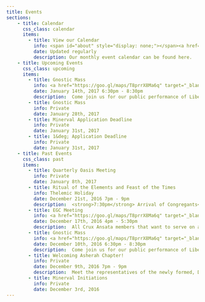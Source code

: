 ```yaml
---
title: Events
sections:
    - title: Calendar
      css_class: calendar
      items:
        - title: View our Calendar
          info: <span id="about" style="display: none;"></span><a href="https://calendar.google.com/calendar/embed?src=cruxansata.oto%40gmail.com&ctz=America/Denver" target="_blank">Google Calendar</a>
          date: Updated regularly
          description: Our monthly event calendar can be found here.
    - title: Upcoming Events
      css_class: upcoming
      items:
        - title: Gnostic Mass
          info: <a href="https://goo.gl/maps/T8prrX8Ma6q" target="_blank">9635 W. Colfax Avenue</a>
          date: January 14th, 2017 6:30pm - 8:30pm
          description:  Come join us for our public performance of Liber XV, The Gnostic Mass.  This ritual is the central rite, both public and private, of the Ordo Templi Orientis.  It is a participatory ritual, meaning that all attendees are expected to take part.  The full script of the ritual can be found <a href="http://lib.oto-usa.org/libri/liber0015.html">here</a>.</p><p>We will begin at 7:00, so we ask that everyone arrives between 6:30 and 6:45 in order to be included in the headcount.</p>A quick reminder: we ask that nobody bring food, drinks, or vape-pens into the temple-space nor into the waiting room.
        - title: Gnostic Mass
          info: Private
          date: January 28th, 2017
        - title: Minerval Application Deadline
          info: Private
          date: January 31st, 2017
        - title: 1&deg; Application Deadline
          info: Private
          date: January 31st, 2017          
    - title: Past Events
      css_class: past
      items:
        - title: Quarterly Oasis Meeting
          info: Private
          date: January 8th, 2017  
        - title: Ritual of the Elements and Feast of the Times
          info: Thelemic Holiday
          date: December 21st, 2016 7pm - 9pm
          description:  <strong>7:30pm</strong> Arrival of Congregants</br><strong>8:00pm</strong> Presentation of The Rituals of the Elements: Winter Solstice by IAO131</br><strong>8:30pm</strong> Potluck Feast - Bring a Dish to share!</p><p>This year the Oasis is pleased to present a performance of the <em>Winter Solstice Ritual</em> as written by IAO131. The Ritual will start promptly at 8pm; please bring something to share for the feast immediately following.
        - title: EGC Meeting
          info: <a href="https://goo.gl/maps/T8prrX8Ma6q" target="_blank">9635 W. Colfax Avenue</a>
          date: December 17th, 2016 4pm - 5:30pm
          description:  All Crux Ansata members that want to serve on a Mass team in first quarter 2017 should plan on attending. If unable to attend, please write an email with preferences (what you'd like to do, what you're willing to do, whom you'd prefer to work with, etc) to <a href="mailto:master@cruxansata-oto.org">master@cruxansata-oto.org</a>
        - title: Gnostic Mass
          info: <a href="https://goo.gl/maps/T8prrX8Ma6q" target="_blank">9635 W. Colfax Avenue</a>
          date: December 10th, 2016 6:30pm - 8:30pm
          description:  Come join us for our public performance of Liber XV, The Gnostic Mass.  This ritual is the central rite, both public and private, of the Ordo Templi Orientis.  It is a participatory ritual, meaning that all attendees are expected to take part.  The full script of the ritual can be found <a href="http://lib.oto-usa.org/libri/liber0015.html">here</a>.</p><p>We will begin at 7:00, so we ask that everyone arrives between 6:30 and 6:45 in order to be included in the headcount.</p><p>A quick reminder: we ask that nobody bring food, drinks, or vape-pens into the temple-space nor into the waiting room.</p><p>Parking and the entrance to the temple are in the back of the building.
        - title: Welcoming Asherah Chapter!
          info: Private
          date: December 9th, 2016 7pm - 9pm
          description:  Meet the representatives of the newly formed, Denver based, Asherah Chapter. Brief presentation of O.T.O. history, remarks on the structure of O.T.O. and the relationship between the triads, followed by open discussion with Q & A.</p><p>Minervals and above only.
        - title: Minerval Initiations
          info: Private
          date: December 3rd, 2016
---
```


